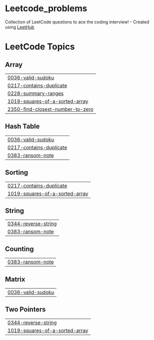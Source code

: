 # Leetcode_problems
Collection of LeetCode questions to ace the coding interview! - Created using [LeetHub](https://github.com/QasimWani/LeetHub)

<!---LeetCode Topics Start-->
# LeetCode Topics
## Array
|  |
| ------- |
| [0036-valid-sudoku](https://github.com/rihanashraf/Leetcode_problems/tree/master/0036-valid-sudoku) |
| [0217-contains-duplicate](https://github.com/rihanashraf/Leetcode_problems/tree/master/0217-contains-duplicate) |
| [0228-summary-ranges](https://github.com/rihanashraf/Leetcode_problems/tree/master/0228-summary-ranges) |
| [1019-squares-of-a-sorted-array](https://github.com/rihanashraf/Leetcode_problems/tree/master/1019-squares-of-a-sorted-array) |
| [2350-find-closest-number-to-zero](https://github.com/rihanashraf/Leetcode_problems/tree/master/2350-find-closest-number-to-zero) |
## Hash Table
|  |
| ------- |
| [0036-valid-sudoku](https://github.com/rihanashraf/Leetcode_problems/tree/master/0036-valid-sudoku) |
| [0217-contains-duplicate](https://github.com/rihanashraf/Leetcode_problems/tree/master/0217-contains-duplicate) |
| [0383-ransom-note](https://github.com/rihanashraf/Leetcode_problems/tree/master/0383-ransom-note) |
## Sorting
|  |
| ------- |
| [0217-contains-duplicate](https://github.com/rihanashraf/Leetcode_problems/tree/master/0217-contains-duplicate) |
| [1019-squares-of-a-sorted-array](https://github.com/rihanashraf/Leetcode_problems/tree/master/1019-squares-of-a-sorted-array) |
## String
|  |
| ------- |
| [0344-reverse-string](https://github.com/rihanashraf/Leetcode_problems/tree/master/0344-reverse-string) |
| [0383-ransom-note](https://github.com/rihanashraf/Leetcode_problems/tree/master/0383-ransom-note) |
## Counting
|  |
| ------- |
| [0383-ransom-note](https://github.com/rihanashraf/Leetcode_problems/tree/master/0383-ransom-note) |
## Matrix
|  |
| ------- |
| [0036-valid-sudoku](https://github.com/rihanashraf/Leetcode_problems/tree/master/0036-valid-sudoku) |
## Two Pointers
|  |
| ------- |
| [0344-reverse-string](https://github.com/rihanashraf/Leetcode_problems/tree/master/0344-reverse-string) |
| [1019-squares-of-a-sorted-array](https://github.com/rihanashraf/Leetcode_problems/tree/master/1019-squares-of-a-sorted-array) |
<!---LeetCode Topics End-->